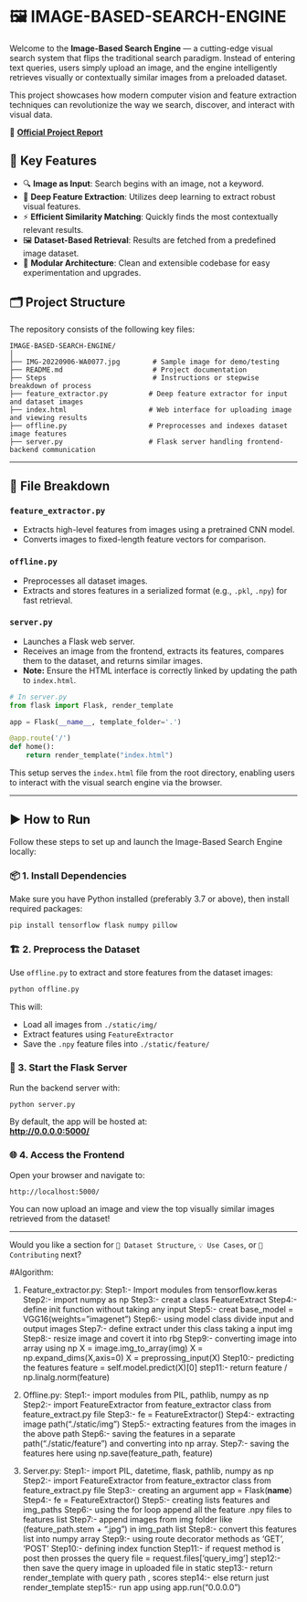 # 🖼️ IMAGE-BASED-SEARCH-ENGINE

Welcome to the **Image-Based Search Engine** — a cutting-edge visual search system that flips the traditional search paradigm. Instead of entering text queries, users simply upload an image, and the engine intelligently retrieves visually or contextually similar images from a preloaded dataset.

This project showcases how modern computer vision and feature extraction techniques can revolutionize the way we search, discover, and interact with visual data.

📄 **[Official Project Report](https://drive.google.com/file/d/1PthTos6DVZz7gy5lTqu-sWbmXABUSlkN/view?usp=sharing)**

## 🚩 Key Features

- 🔍 **Image as Input**: Search begins with an image, not a keyword.
- 🧠 **Deep Feature Extraction**: Utilizes deep learning to extract robust visual features.
- ⚡ **Efficient Similarity Matching**: Quickly finds the most contextually relevant results.
- 🖼️ **Dataset-Based Retrieval**: Results are fetched from a predefined image dataset.
- 🧩 **Modular Architecture**: Clean and extensible codebase for easy experimentation and upgrades.

## 🗂️ Project Structure

The repository consists of the following key files:

```
IMAGE-BASED-SEARCH-ENGINE/
│
├── IMG-20220906-WA0077.jpg        # Sample image for demo/testing
├── README.md                      # Project documentation
├── Steps                          # Instructions or stepwise breakdown of process
├── feature_extractor.py          # Deep feature extractor for input and dataset images
├── index.html                    # Web interface for uploading image and viewing results
├── offline.py                    # Preprocesses and indexes dataset image features
├── server.py                     # Flask server handling frontend-backend communication
```

---

## 🧩 File Breakdown

### `feature_extractor.py`
- Extracts high-level features from images using a pretrained CNN model.
- Converts images to fixed-length feature vectors for comparison.

### `offline.py`
- Preprocesses all dataset images.
- Extracts and stores features in a serialized format (e.g., `.pkl`, `.npy`) for fast retrieval.

### `server.py`
- Launches a Flask web server.
- Receives an image from the frontend, extracts its features, compares them to the dataset, and returns similar images.
- **Note:** Ensure the HTML interface is correctly linked by updating the path to `index.html`.

```python
# In server.py
from flask import Flask, render_template

app = Flask(__name__, template_folder='.')

@app.route('/')
def home():
    return render_template("index.html")
```

This setup serves the `index.html` file from the root directory, enabling users to interact with the visual search engine via the browser.

---

## ▶️ How to Run

Follow these steps to set up and launch the Image-Based Search Engine locally:

### 📦 1. Install Dependencies

Make sure you have Python installed (preferably 3.7 or above), then install required packages:

```bash
pip install tensorflow flask numpy pillow
```

### 🏗️ 2. Preprocess the Dataset

Use `offline.py` to extract and store features from the dataset images:

```bash
python offline.py
```

This will:
- Load all images from `./static/img/`
- Extract features using `FeatureExtractor`
- Save the `.npy` feature files into `./static/feature/`

### 🚀 3. Start the Flask Server

Run the backend server with:

```bash
python server.py
```

By default, the app will be hosted at:  
**http://0.0.0.0:5000/**

### 🌐 4. Access the Frontend

Open your browser and navigate to:

```
http://localhost:5000/
```

You can now upload an image and view the top visually similar images retrieved from the dataset!

---

Would you like a section for `📂 Dataset Structure`, `💡 Use Cases`, or `🤝 Contributing` next?





#Algorithm:
1. Feature_extractor.py:
  Step1:- Import modules from tensorflow.keras
  Step2:- import numpy as np
  Step3:- creat a class FeatureExtract 
  Step4:- define init function without taking any input
  Step5:- creat base_model = VGG16(weights=”imagenet”)
  Step6:- using model class divide input and output images
  Step7:- define extract under this class taking a input img
  Step8:- resize image and covert it into rbg
  Step9:- converting image into array using np
           X = image.img_to_array(img)
           X = np.expand_dims(X,axis=0)
           X = preprossing_input(X)
  Step10:- predicting the features
           feature = self.model.predict(X)[0]
  step11:- return feature / np.linalg.norm(feature)


2. Offline.py:
    Step1:- import modules from PIL, pathlib, numpy as np
    Step2:- import FeatureExtractor from feature_extractor class from feature_extract.py file
    Step3:- fe = FeatureExtractor()
    Step4:- extracting image path(“./static/img”) 
    Step5:- extracting features from the images in the above path
    Step6:- saving the features in a separate path(“./static/feature”) and converting into np array.
    Step7:- saving the features here using np.save(feature_path, feature)

3. Server.py:
    Step1:- import PIL, datetime, flask, pathlib, numpy as np
    Step2:- import FeatureExtractor from feature_extractor class from feature_extract.py file
    Step3:- creating an argument app = Flask(__name__)
    Step4:- fe = FeatureExtractor()
    Step5:- creating lists features and img_paths
    Step6:- using the for loop append all the feature .npy files to features list
    Step7:- append images from img folder like (feature_path.stem + “.jpg”) in img_path list
    Step8:- convert this features list into numpy array
    Step9:- using route decorator methods as ‘GET’, ‘POST’
    Step10:- defining index function
    Step11:- if request method is post then prosses the query
             file = request.files[‘query_img’]
    step12:- then save the query image in uploaded file in static 
    step13:- return render_template with query path , scores
    step14:- else return just render_template
    step15:- run app using app.run(“0.0.0.0”)
